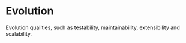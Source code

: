 # Evolution
Evolution qualities, such as testability, maintainability, extensibility and scalability.

